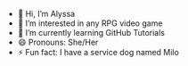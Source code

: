 - 👋 Hi, I’m Alyssa
- 👀 I’m interested in any RPG video game
- 🌱 I’m currently learning GitHub Tutorials
- 😄 Pronouns: She/Her
- ⚡ Fun fact: I have a service dog named Milo

<!---
aknez615/aknez615 is a ✨ special ✨ repository because its `README.md` (this file) appears on your GitHub profile.
You can click the Preview link to take a look at your changes.
--->
